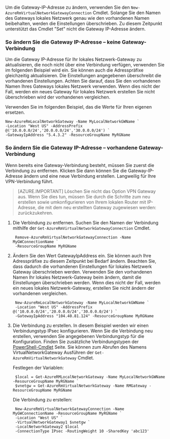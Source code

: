 Um die Gateway-IP-Adresse zu ändern, verwenden Sie den `New-AzureRmVirtualNetworkGatewayConnection` Cmdlet. Solange Sie den Namen des Gateways lokales Netzwerk genau wie den vorhandenen Namen beibehalten, werden die Einstellungen überschrieben. Zu diesem Zeitpunkt unterstützt das Cmdlet "Set" nicht die Gateway IP-Adresse ändern.

### <a name="gwipnoconnection"></a>So ändern Sie die Gateway IP-Adresse – keine Gateway-Verbindung

Um die Gateway IP-Adresse für Ihr lokales Netzwerk-Gateway zu aktualisieren, die noch nicht über eine Verbindung verfügen, verwenden Sie im folgenden Beispiel wird ein. Sie können auch die Adresspräfixe gleichzeitig aktualisieren. Die Einstellungen angegebenen überschreibt die vorhandenen Einstellungen. Achten Sie darauf, dass Sie den vorhandenen Namen Ihres Gateways lokales Netzwerk verwenden. Wenn dies nicht der Fall, werden ein neues Gateway für lokales Netzwerk erstellen Sie nicht überschrieben wird der vorhandenen vergleichen.

Verwenden Sie im folgenden Beispiel, das die Werte für Ihren eigenen ersetzen.

    New-AzureRmLocalNetworkGateway -Name MyLocalNetworkGWName `
    -Location "West US" -AddressPrefix @('10.0.0.0/24','20.0.0.0/24','30.0.0.0/24') `
    -GatewayIpAddress "5.4.3.2" -ResourceGroupName MyRGName


### <a name="gwipwithconnection"></a>So ändern Sie die Gateway IP-Adresse – vorhandene Gateway-Verbindung

Wenn bereits eine Gateway-Verbindung besteht, müssen Sie zuerst die Verbindung zu entfernen. Klicken Sie dann können Sie die Gateway-IP-Adresse ändern und eine neue Verbindung erstellen. Langweilig für Ihre VPN-Verbindung führt.


>[AZURE.IMPORTANT] Löschen Sie nicht das Option VPN Gateway aus. Wenn Sie dies tun, müssen Sie durch die Schritte zum neu erstellen sowie umkonfigurieren von Ihrem lokalen Router mit IP-Adresse, die mit dem neu erstellten Gateway zugewiesen werden: zurückzukehren.
 

1. Die Verbindung zu entfernen. Suchen Sie den Namen der Verbindung mithilfe der `Get-AzureRmVirtualNetworkGatewayConnection` Cmdlet.

        Remove-AzureRmVirtualNetworkGatewayConnection -Name MyGWConnectionName `
        -ResourceGroupName MyRGName

2. Ändern Sie den Wert GatewayIpAddress ein. Sie können auch Ihre Adresspräfixe zu diesem Zeitpunkt bei Bedarf ändern. Beachten Sie, dass dadurch die vorhandenen Einstellungen für lokales Netzwerk Gateway überschrieben werden. Verwenden Sie den vorhandenen Namen Ihr lokales Netzwerk-Gateway beim ändern, damit die Einstellungen überschrieben werden. Wenn dies nicht der Fall, werden ein neues lokales Netzwerk-Gateway, erstellen Sie nicht ändern der vorhandenen vergleichen.

        New-AzureRmLocalNetworkGateway -Name MyLocalNetworkGWName `
        -Location "West US" -AddressPrefix @('10.0.0.0/24','20.0.0.0/24','30.0.0.0/24') `
        -GatewayIpAddress "104.40.81.124" -ResourceGroupName MyRGName

3. Die Verbindung zu erstellen. In diesem Beispiel werden wir einen Verbindungstyp IPsec konfigurieren. Wenn Sie die Verbindung neu erstellen, verwenden Sie angegebenen Verbindungstyp für die Konfiguration. Finden Sie zusätzliche Verbindungstypen der [PowerShell-Cmdlet](https://msdn.microsoft.com/library/mt603611.aspx) Seite.  Sie können zum Abrufen des Namens VirtualNetworkGateway Ausführen der `Get-AzureRmVirtualNetworkGateway` Cmdlet.

    Festlegen der Variablen:

        $local = Get-AzureRMLocalNetworkGateway -Name MyLocalNetworkGWName -ResourceGroupName MyRGName `
        $vnetgw = Get-AzureRmVirtualNetworkGateway -Name RMGateway -ResourceGroupName MyRGName

    Die Verbindung zu erstellen:
    
        New-AzureRmVirtualNetworkGatewayConnection -Name MyGWConnectionName -ResourceGroupName MyRGName `
        -Location "West US" `
        -VirtualNetworkGateway1 $vnetgw `
        -LocalNetworkGateway2 $local `
        -ConnectionType IPsec -RoutingWeight 10 -SharedKey 'abc123'

